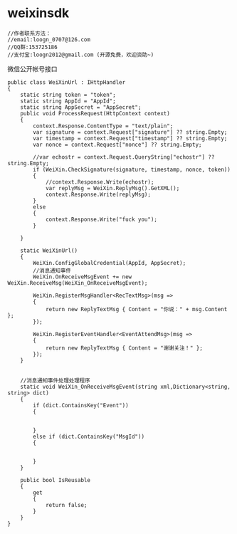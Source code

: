 weixinsdk
=========
  
    //作者联系方法：
    //email:loogn_0707@126.com
    //QQ群:153725186
    //支付宝:loogn2012@gmail.com (开源免费，欢迎资助~)

微信公开帐号接口

    public class WeiXinUrl : IHttpHandler
    {
        static string token = "token";
        static string AppId = "AppId";
        static string AppSecret = "AppSecret";
        public void ProcessRequest(HttpContext context)
        {
            context.Response.ContentType = "text/plain";
            var signature = context.Request["signature"] ?? string.Empty;
            var timestamp = context.Request["timestamp"] ?? string.Empty;
            var nonce = context.Request["nonce"] ?? string.Empty;
            
            //var echostr = context.Request.QueryString["echostr"] ?? string.Empty;
            if (WeiXin.CheckSignature(signature, timestamp, nonce, token))
            {
                //context.Response.Write(echostr);
                var replyMsg = WeiXin.ReplyMsg().GetXML();
                context.Response.Write(replyMsg);
            }
            else
            {
                context.Response.Write("fuck you");
            }

        }

        static WeiXinUrl()
        {
            WeiXin.ConfigGlobalCredential(AppId, AppSecret);
            //消息通知事件
            WeiXin.OnReceiveMsgEvent += new WeiXin.ReceiveMsg(WeiXin_OnReceiveMsgEvent);
            
            WeiXin.RegisterMsgHandler<RecTextMsg>(msg =>
            {
                return new ReplyTextMsg { Content = "你说：" + msg.Content };
            });

            WeiXin.RegisterEventHandler<EventAttendMsg>(msg =>
            {
                return new ReplyTextMsg { Content = "谢谢关注！" };
            });
        }

        
        //消息通知事件处理处理程序
        static void WeiXin_OnReceiveMsgEvent(string xml,Dictionary<string, string> dict)
        {
            if (dict.ContainsKey("Event"))
            {
               

            }
            else if (dict.ContainsKey("MsgId"))
            {

              
            }
        }
        
        public bool IsReusable
        {
            get
            {
                return false;
            }
        }
    }